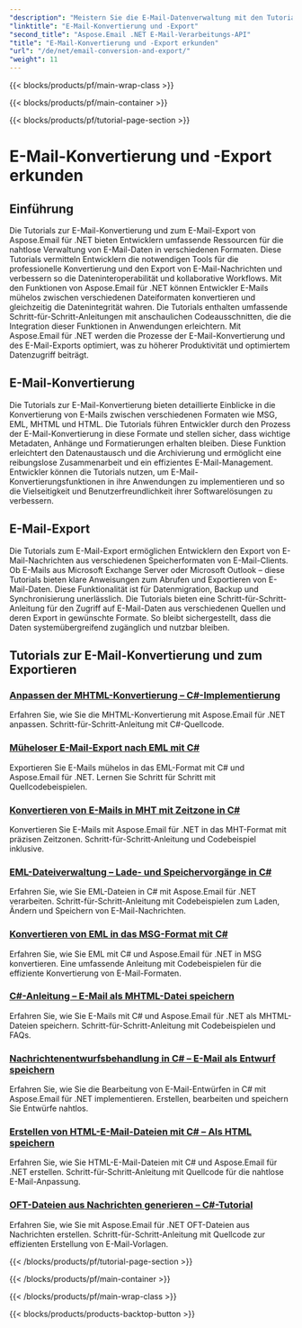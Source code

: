 ```yaml
---
"description": "Meistern Sie die E-Mail-Datenverwaltung mit den Tutorials von Aspose.Email für .NET. Konvertieren und exportieren Sie E-Mails, wahren Sie die Integrität und verwalten Sie Anhänge. Vertiefen Sie Ihre Kenntnisse mit Beispielen."
"linktitle": "E-Mail-Konvertierung und -Export"
"second_title": "Aspose.Email .NET E-Mail-Verarbeitungs-API"
"title": "E-Mail-Konvertierung und -Export erkunden"
"url": "/de/net/email-conversion-and-export/"
"weight": 11
---
```


{{< blocks/products/pf/main-wrap-class >}}

{{< blocks/products/pf/main-container >}}

{{< blocks/products/pf/tutorial-page-section >}}

# E-Mail-Konvertierung und -Export erkunden


## Einführung

Die Tutorials zur E-Mail-Konvertierung und zum E-Mail-Export von Aspose.Email für .NET bieten Entwicklern umfassende Ressourcen für die nahtlose Verwaltung von E-Mail-Daten in verschiedenen Formaten. Diese Tutorials vermitteln Entwicklern die notwendigen Tools für die professionelle Konvertierung und den Export von E-Mail-Nachrichten und verbessern so die Dateninteroperabilität und kollaborative Workflows. Mit den Funktionen von Aspose.Email für .NET können Entwickler E-Mails mühelos zwischen verschiedenen Dateiformaten konvertieren und gleichzeitig die Datenintegrität wahren. Die Tutorials enthalten umfassende Schritt-für-Schritt-Anleitungen mit anschaulichen Codeausschnitten, die die Integration dieser Funktionen in Anwendungen erleichtern. Mit Aspose.Email für .NET werden die Prozesse der E-Mail-Konvertierung und des E-Mail-Exports optimiert, was zu höherer Produktivität und optimiertem Datenzugriff beiträgt.

## E-Mail-Konvertierung

Die Tutorials zur E-Mail-Konvertierung bieten detaillierte Einblicke in die Konvertierung von E-Mails zwischen verschiedenen Formaten wie MSG, EML, MHTML und HTML. Die Tutorials führen Entwickler durch den Prozess der E-Mail-Konvertierung in diese Formate und stellen sicher, dass wichtige Metadaten, Anhänge und Formatierungen erhalten bleiben. Diese Funktion erleichtert den Datenaustausch und die Archivierung und ermöglicht eine reibungslose Zusammenarbeit und ein effizientes E-Mail-Management. Entwickler können die Tutorials nutzen, um E-Mail-Konvertierungsfunktionen in ihre Anwendungen zu implementieren und so die Vielseitigkeit und Benutzerfreundlichkeit ihrer Softwarelösungen zu verbessern.

## E-Mail-Export

Die Tutorials zum E-Mail-Export ermöglichen Entwicklern den Export von E-Mail-Nachrichten aus verschiedenen Speicherformaten von E-Mail-Clients. Ob E-Mails aus Microsoft Exchange Server oder Microsoft Outlook – diese Tutorials bieten klare Anweisungen zum Abrufen und Exportieren von E-Mail-Daten. Diese Funktionalität ist für Datenmigration, Backup und Synchronisierung unerlässlich. Die Tutorials bieten eine Schritt-für-Schritt-Anleitung für den Zugriff auf E-Mail-Daten aus verschiedenen Quellen und deren Export in gewünschte Formate. So bleibt sichergestellt, dass die Daten systemübergreifend zugänglich und nutzbar bleiben.

## Tutorials zur E-Mail-Konvertierung und zum Exportieren
### [Anpassen der MHTML-Konvertierung – C#-Implementierung](./customizing-mhtml-conversion-csharp-implementation/)
Erfahren Sie, wie Sie die MHTML-Konvertierung mit Aspose.Email für .NET anpassen. Schritt-für-Schritt-Anleitung mit C#-Quellcode.
### [Müheloser E-Mail-Export nach EML mit C#](./effortless-email-export-to-eml-using-csharp/)
Exportieren Sie E-Mails mühelos in das EML-Format mit C# und Aspose.Email für .NET. Lernen Sie Schritt für Schritt mit Quellcodebeispielen.
### [Konvertieren von E-Mails in MHT mit Zeitzone in C#](./converting-email-to-mht-with-timezone-in-csharp/)
Konvertieren Sie E-Mails mit Aspose.Email für .NET in das MHT-Format mit präzisen Zeitzonen. Schritt-für-Schritt-Anleitung und Codebeispiel inklusive.
### [EML-Dateiverwaltung – Lade- und Speichervorgänge in C#](./eml-file-handling-load-and-save-operations-in-csharp/)
Erfahren Sie, wie Sie EML-Dateien in C# mit Aspose.Email für .NET verarbeiten. Schritt-für-Schritt-Anleitung mit Codebeispielen zum Laden, Ändern und Speichern von E-Mail-Nachrichten.
### [Konvertieren von EML in das MSG-Format mit C#](./converting-eml-to-msg-format-using-csharp/)
Erfahren Sie, wie Sie EML mit C# und Aspose.Email für .NET in MSG konvertieren. Eine umfassende Anleitung mit Codebeispielen für die effiziente Konvertierung von E-Mail-Formaten.
### [C#-Anleitung – E-Mail als MHTML-Datei speichern](./csharp-guide-saving-email-as-mhtml-file/)
Erfahren Sie, wie Sie E-Mails mit C# und Aspose.Email für .NET als MHTML-Dateien speichern. Schritt-für-Schritt-Anleitung mit Codebeispielen und FAQs.
### [Nachrichtenentwurfsbehandlung in C# – E-Mail als Entwurf speichern](./draft-message-handling-in-csharp-saving-email-as-draft/)
Erfahren Sie, wie Sie die Bearbeitung von E-Mail-Entwürfen in C# mit Aspose.Email für .NET implementieren. Erstellen, bearbeiten und speichern Sie Entwürfe nahtlos.
### [Erstellen von HTML-E-Mail-Dateien mit C# – Als HTML speichern](./creating-html-email-files-using-csharp-save-as-html/)
Erfahren Sie, wie Sie HTML-E-Mail-Dateien mit C# und Aspose.Email für .NET erstellen. Schritt-für-Schritt-Anleitung mit Quellcode für die nahtlose E-Mail-Anpassung.
### [OFT-Dateien aus Nachrichten generieren – C#-Tutorial](./generating-oft-files-from-messages-csharp-tutorial/)
Erfahren Sie, wie Sie mit Aspose.Email für .NET OFT-Dateien aus Nachrichten erstellen. Schritt-für-Schritt-Anleitung mit Quellcode zur effizienten Erstellung von E-Mail-Vorlagen.

{{< /blocks/products/pf/tutorial-page-section >}}

{{< /blocks/products/pf/main-container >}}

{{< /blocks/products/pf/main-wrap-class >}}

{{< blocks/products/products-backtop-button >}}